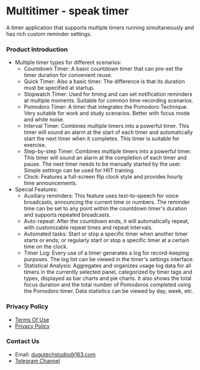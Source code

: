 # Multitimer - speak timer

A timer application that supports multiple timers running simultaneously and has rich custom reminder settings.

### Product Introduction

- Multiple timer types for different scenarios:
  - Countdown Timer: A basic countdown timer that can pre-set the timer duration for convenient reuse.
  - Quick Timer: Also a basic timer. The difference is that its duration must be specified at startup.
  - Stopwatch Timer: Used for timing and can set notification reminders at multiple moments. Suitable for common time-recording scenarios.
  - Pomodoro Timer: A timer that integrates the Pomodoro Technique. Very suitable for work and study scenarios. Better with focus mode and white noise.
  - Interval Timer: Combines multiple timers into a powerful timer. This timer will sound an alarm at the start of each timer and automatically start the next timer when it completes. This timer is suitable for exercise.
  - Step-by-step Timer: Combines multiple timers into a powerful timer. This timer will sound an alarm at the completion of each timer and pause. The next timer needs to be manually started by the user. Simple settings can be used for HIIT training.
  - Clock: Features a full-screen flip clock style and provides hourly time announcements.
- Special Features:
  - Auxiliary reminders: This feature uses text-to-speech for voice broadcasts, announcing the current time or numbers. The reminder time can be set to any point within the countdown timer's duration and supports repeated broadcasts.
  - Auto-repeat: After the countdown ends, it will automatically repeat, with customizable repeat times and repeat intervals.
  - Automated tasks: Start or stop a specific timer when another timer starts or ends; or regularly start or stop a specific timer at a certain time on the clock.
  - Timer Log: Every use of a timer generates a log for record-keeping purposes. The log list can be viewed in the timer's settings interface.
  - Statistical Analysis: Aggregates and organizes usage log data for all timers in the currently selected panel, categorized by timer tags and types, displayed as bar charts and pie charts. It also shows the total focus duration and the total number of Pomodoros completed using the Pomodoro timer. Data statistics can be viewed by day, week, etc.

### Privacy Policy

- [Terms Of Use](terms_of_use.md)
- [Privacy Policy](privacy_policy.md)

### Contact Us

- Email: dugutechstudio@163.com
- [Telegram Channel](https://t.me/+yqZZd_-HpIMyYzY1)
